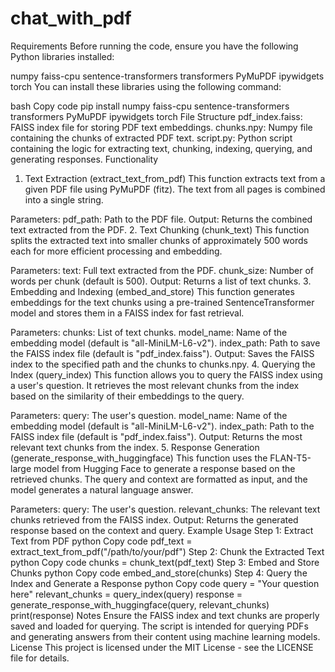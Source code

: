 # chat_with_pdf
Requirements
Before running the code, ensure you have the following Python libraries installed:

numpy
faiss-cpu
sentence-transformers
transformers
PyMuPDF
ipywidgets
torch
You can install these libraries using the following command:

bash
Copy code
pip install numpy faiss-cpu sentence-transformers transformers PyMuPDF ipywidgets torch
File Structure
pdf_index.faiss: FAISS index file for storing PDF text embeddings.
chunks.npy: Numpy file containing the chunks of extracted PDF text.
script.py: Python script containing the logic for extracting text, chunking, indexing, querying, and generating responses.
Functionality
1. Text Extraction (extract_text_from_pdf)
This function extracts text from a given PDF file using PyMuPDF (fitz). The text from all pages is combined into a single string.

Parameters:
pdf_path: Path to the PDF file.
Output:
Returns the combined text extracted from the PDF.
2. Text Chunking (chunk_text)
This function splits the extracted text into smaller chunks of approximately 500 words each for more efficient processing and embedding.

Parameters:
text: Full text extracted from the PDF.
chunk_size: Number of words per chunk (default is 500).
Output:
Returns a list of text chunks.
3. Embedding and Indexing (embed_and_store)
This function generates embeddings for the text chunks using a pre-trained SentenceTransformer model and stores them in a FAISS index for fast retrieval.

Parameters:
chunks: List of text chunks.
model_name: Name of the embedding model (default is "all-MiniLM-L6-v2").
index_path: Path to save the FAISS index file (default is "pdf_index.faiss").
Output:
Saves the FAISS index to the specified path and the chunks to chunks.npy.
4. Querying the Index (query_index)
This function allows you to query the FAISS index using a user's question. It retrieves the most relevant chunks from the index based on the similarity of their embeddings to the query.

Parameters:
query: The user's question.
model_name: Name of the embedding model (default is "all-MiniLM-L6-v2").
index_path: Path to the FAISS index file (default is "pdf_index.faiss").
Output:
Returns the most relevant text chunks from the index.
5. Response Generation (generate_response_with_huggingface)
This function uses the FLAN-T5-large model from Hugging Face to generate a response based on the retrieved chunks. The query and context are formatted as input, and the model generates a natural language answer.

Parameters:
query: The user's question.
relevant_chunks: The relevant text chunks retrieved from the FAISS index.
Output:
Returns the generated response based on the context and query.
Example Usage
Step 1: Extract Text from PDF
python
Copy code
pdf_text = extract_text_from_pdf("/path/to/your/pdf")
Step 2: Chunk the Extracted Text
python
Copy code
chunks = chunk_text(pdf_text)
Step 3: Embed and Store Chunks
python
Copy code
embed_and_store(chunks)
Step 4: Query the Index and Generate a Response
python
Copy code
query = "Your question here"
relevant_chunks = query_index(query)
response = generate_response_with_huggingface(query, relevant_chunks)
print(response)
Notes
Ensure the FAISS index and text chunks are properly saved and loaded for querying.
The script is intended for querying PDFs and generating answers from their content using machine learning models.
License
This project is licensed under the MIT License - see the LICENSE file for details.
